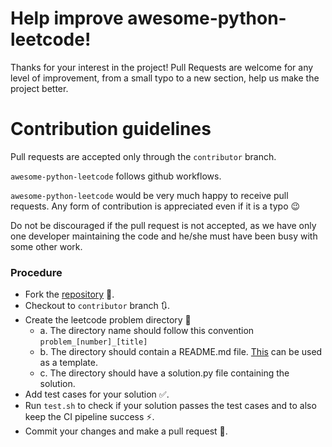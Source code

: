 # Help improve awesome-python-leetcode!

Thanks for your interest in the project! Pull Requests are welcome for any level of improvement, from a small typo to a new section, help us make the project better.

# Contribution guidelines

Pull requests are accepted only through the `contributor` branch.

`awesome-python-leetcode` follows github workflows.

`awesome-python-leetcode` would be very much happy to receive pull requests. Any form of contribution is appreciated even if it is a typo :wink:

Do not be discouraged if the pull request is not accepted, as we have only one developer maintaining the code and he/she must have been busy with some other work.

### Procedure

- Fork the [repository][repo] :twisted_rightwards_arrows:.
- Checkout to `contributor` branch :arrows_clockwise:.
- Create the leetcode problem directory :bento:
  - a. The directory name should follow this convention `problem_[number]_[title]`
  - b. The directory should contain a README.md file. [This](problems-readme-template.md) can be used as a template.
  - c. The directory should have a solution.py file containing the solution.
- Add test cases for your solution :white_check_mark:.
- Run `test.sh` to check if your solution passes the test cases and to also keep the CI pipeline success :zap:.
- Commit your changes and make a pull request :repeat:.

[repo]: https://github.com/bumblebee211196/awesome-python-leetcode 